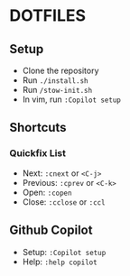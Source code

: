 # DOTFILES

## Setup
- Clone the repository
- Run `./install.sh`
- Run `/stow-init.sh`
- In vim, run `:Copilot setup`

## Shortcuts
### Quickfix List
- Next: `:cnext` or `<C-j>`
- Previous: `:cprev` or `<C-k>`
- Open: `:copen`
- Close: `:cclose` or `:ccl`

## Github Copilot
- Setup: `:Copilot setup`
- Help: `:help copilot`


